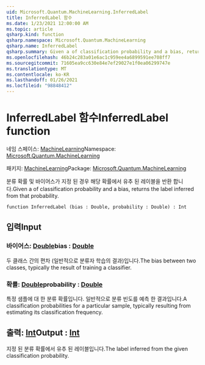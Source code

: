 ```yaml
---
uid: Microsoft.Quantum.MachineLearning.InferredLabel
title: InferredLabel 함수
ms.date: 1/23/2021 12:00:00 AM
ms.topic: article
qsharp.kind: function
qsharp.namespace: Microsoft.Quantum.MachineLearning
qsharp.name: InferredLabel
qsharp.summary: Given a of classification probability and a bias, returns the label inferred from that probability.
ms.openlocfilehash: 46b24c283a01e6ac1c959ee4a6899591ee708ff7
ms.sourcegitcommit: 71605ea9cc630e84e7ef29027e1f0ea06299747e
ms.translationtype: MT
ms.contentlocale: ko-KR
ms.lasthandoff: 01/26/2021
ms.locfileid: "98848412"
---
```

# <a name="inferredlabel-function"></a><span data-ttu-id="20eac-102">InferredLabel 함수</span><span class="sxs-lookup"><span data-stu-id="20eac-102">InferredLabel function</span></span>

<span data-ttu-id="20eac-103">네임 스페이스: [MachineLearning](xref:Microsoft.Quantum.MachineLearning)</span><span class="sxs-lookup"><span data-stu-id="20eac-103">Namespace: [Microsoft.Quantum.MachineLearning](xref:Microsoft.Quantum.MachineLearning)</span></span>

<span data-ttu-id="20eac-104">패키지: [MachineLearning](https://nuget.org/packages/Microsoft.Quantum.MachineLearning)</span><span class="sxs-lookup"><span data-stu-id="20eac-104">Package: [Microsoft.Quantum.MachineLearning](https://nuget.org/packages/Microsoft.Quantum.MachineLearning)</span></span>


<span data-ttu-id="20eac-105">분류 확률 및 바이어스가 지정 된 경우 해당 확률에서 유추 된 레이블을 반환 합니다.</span><span class="sxs-lookup"><span data-stu-id="20eac-105">Given a of classification probability and a bias, returns the label inferred from that probability.</span></span>

```qsharp
function InferredLabel (bias : Double, probability : Double) : Int
```


## <a name="input"></a><span data-ttu-id="20eac-106">입력</span><span class="sxs-lookup"><span data-stu-id="20eac-106">Input</span></span>

### <a name="bias--double"></a><span data-ttu-id="20eac-107">바이어스: [Double](xref:microsoft.quantum.lang-ref.double)</span><span class="sxs-lookup"><span data-stu-id="20eac-107">bias : [Double](xref:microsoft.quantum.lang-ref.double)</span></span>

<span data-ttu-id="20eac-108">두 클래스 간의 편차 (일반적으로 분류자 학습의 결과)입니다.</span><span class="sxs-lookup"><span data-stu-id="20eac-108">The bias between two classes, typically the result of training a classifier.</span></span>


### <a name="probability--double"></a><span data-ttu-id="20eac-109">확률: [Double](xref:microsoft.quantum.lang-ref.double)</span><span class="sxs-lookup"><span data-stu-id="20eac-109">probability : [Double](xref:microsoft.quantum.lang-ref.double)</span></span>

<span data-ttu-id="20eac-110">특정 샘플에 대 한 분류 확률입니다. 일반적으로 분류 빈도를 예측 한 결과입니다.</span><span class="sxs-lookup"><span data-stu-id="20eac-110">A classification probabilities for a particular sample, typically resulting from estimating its classification frequency.</span></span>



## <a name="output--int"></a><span data-ttu-id="20eac-111">출력: [Int](xref:microsoft.quantum.lang-ref.int)</span><span class="sxs-lookup"><span data-stu-id="20eac-111">Output : [Int](xref:microsoft.quantum.lang-ref.int)</span></span>

<span data-ttu-id="20eac-112">지정 된 분류 확률에서 유추 된 레이블입니다.</span><span class="sxs-lookup"><span data-stu-id="20eac-112">The label inferred from the given classification probability.</span></span>